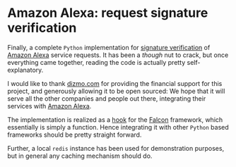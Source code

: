 # Amazon Alexa: request signature verification

Finally, a complete `Python` implementation for [signature verification][1] of [Amazon Alexa][0] service requests. It has been a *though* nut to crack, but once everything came together, reading the code is actually pretty self-explanatory.

I would like to thank [dizmo.com][5] for providing the financial support for this project, and generously allowing it to be open sourced: We hope that it will serve all the other companies and people out there, integrating their services with [Amazon Alexa][0].

The implementation is realized as a [hook][3] for the [Falcon][4] framework, which essentially is simply a function. Hence integrating it with other `Python` based frameworks should be pretty straight forward.

Further, a local `redis` instance has been used for demonstration purposes, but in general any caching mechanism should do.

[0]: https://developer.amazon.com/alexa
[1]: https://developer.amazon.com/docs/custom-skills/host-a-custom-skill-as-a-web-service.html#checking-the-signature-of-the-request
[3]: https://falcon.readthedocs.io/en/stable/api/hooks.html
[4]: https://falconframework.org/
[5]: https://www.dizmo.com
